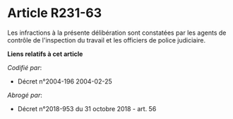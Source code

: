 # Article R231-63

Les infractions à la présente délibération sont constatées par les agents de contrôle de l'inspection du travail et les
officiers de police judiciaire.

**Liens relatifs à cet article**

_Codifié par_:

  - Décret n°2004-196 2004-02-25

_Abrogé par_:

  - Décret n°2018-953 du 31 octobre 2018 - art. 56
